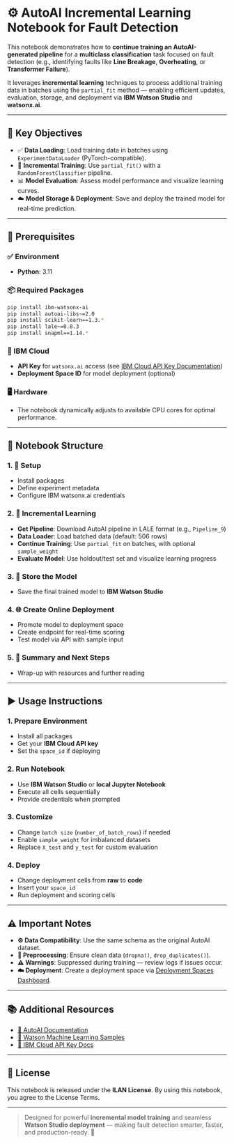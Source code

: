 # ⚙️ AutoAI Incremental Learning Notebook for Fault Detection

This notebook demonstrates how to **continue training an AutoAI-generated pipeline** for a **multiclass classification** task focused on fault detection (e.g., identifying faults like **Line Breakage**, **Overheating**, or **Transformer Failure**).

It leverages **incremental learning** techniques to process additional training data in batches using the `partial_fit` method — enabling efficient updates, evaluation, storage, and deployment via **IBM Watson Studio** and **watsonx.ai**.

---

## 📌 Key Objectives

- ✅ **Data Loading**: Load training data in batches using `ExperimentDataLoader` (PyTorch-compatible).
- 🔁 **Incremental Training**: Use `partial_fit()` with a `RandomForestClassifier` pipeline.
- 📊 **Model Evaluation**: Assess model performance and visualize learning curves.
- ☁️ **Model Storage & Deployment**: Save and deploy the trained model for real-time prediction.

---

## 🧰 Prerequisites

### ✅ Environment
- **Python**: 3.11

### 📦 Required Packages

```bash
pip install ibm-watsonx-ai
pip install autoai-libs~=2.0
pip install scikit-learn==1.3.*
pip install lale~=0.8.3
pip install snapml==1.14.*
```

### 🔐 IBM Cloud
- **API Key** for `watsonx.ai` access (see [IBM Cloud API Key Documentation](https://cloud.ibm.com/docs/account?topic=account-userapikey))  
- **Deployment Space ID** for model deployment (optional)

### 🖥️ Hardware
- The notebook dynamically adjusts to available CPU cores for optimal performance.

---

## 📁 Notebook Structure

### 1. 🚀 Setup
- Install packages
- Define experiment metadata
- Configure IBM watsonx.ai credentials

### 2. 🧠 Incremental Learning
- **Get Pipeline**: Download AutoAI pipeline in LALE format (e.g., `Pipeline_9`)
- **Data Loader**: Load batched data (default: 506 rows)
- **Continue Training**: Use `partial_fit` on batches, with optional `sample_weight`
- **Evaluate Model**: Use holdout/test set and visualize learning progress

### 3. 💾 Store the Model
- Save the final trained model to **IBM Watson Studio**

### 4. 🌐 Create Online Deployment
- Promote model to deployment space
- Create endpoint for real-time scoring
- Test model via API with sample input

### 5. 📘 Summary and Next Steps
- Wrap-up with resources and further reading

---

## ▶️ Usage Instructions

### 1. Prepare Environment
- Install all packages
- Get your **IBM Cloud API key**
- Set the `space_id` if deploying

### 2. Run Notebook
- Use **IBM Watson Studio** or **local Jupyter Notebook**
- Execute all cells sequentially
- Provide credentials when prompted

### 3. Customize
- Change `batch size` (`number_of_batch_rows`) if needed
- Enable `sample_weight` for imbalanced datasets
- Replace `X_test` and `y_test` for custom evaluation

### 4. Deploy
- Change deployment cells from **raw** to **code**
- Insert your `space_id`
- Run deployment and scoring cells

---

## ⚠️ Important Notes

- **⚙️ Data Compatibility**: Use the same schema as the original AutoAI dataset.
- **🧹 Preprocessing**: Ensure clean data (`dropna()`, `drop_duplicates()`).
- **⚠️ Warnings**: Suppressed during training — review logs if issues occur.
- **☁️ Deployment**: Create a deployment space via [Deployment Spaces Dashboard](https://dataplatform.cloud.ibm.com/ml-runtime/spaces).

---

## 📚 Additional Resources

- [📖 AutoAI Documentation](https://dataplatform.cloud.ibm.com/docs/content/wsj/analyze-data/autoai-overview.html)
- [🧪 Watson Machine Learning Samples](https://github.com/IBM/watson-machine-learning-samples)
- [🔐 IBM Cloud API Key Docs](https://cloud.ibm.com/docs/account?topic=account-userapikey)

---

## 📜 License

This notebook is released under the **ILAN License**. By using this notebook, you agree to the License Terms.

---

> Designed for powerful **incremental model training** and seamless **Watson Studio deployment** — making fault detection smarter, faster, and production-ready. 🚀
